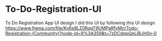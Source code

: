 # To-Do-Registration-UI
To Do Registration App UI design
I did this UI by following this UI design https://www.figma.com/file/Kv6s9LZ0RqqT9UMPaRfyMn/Todo-Registration-(Community)?node-id=9%3A359&t=7zDCdppQeLIBJH0v-0

